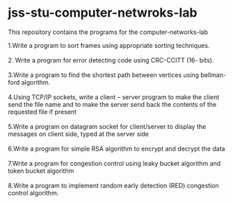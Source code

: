 # jss-stu-computer-netwroks-lab
This repository contains the programs for the computer-networks-lab


1.Write a program to sort frames using appropriate sorting techniques.<br><br>
2. Write a program for error detecting code using CRC-CCITT (16- bits).<br><br>
3.Write a program to find the shortest path between vertices using 
bellman-ford algorithm.<br><br>
4.Using TCP/IP sockets, write a client – server program to make the 
client send the file name and to make the server send back the contents 
of the requested file if present<br><br>
5.Write a program on datagram socket for client/server to display the 
messages on client side, typed at the server side<br><br>
6.Write a program for simple RSA algorithm to encrypt and decrypt the 
data<br><br>
7.Write a program for congestion control using leaky bucket algorithm 
and token bucket algorithm<br><br>
8.Write a program to implement random early detection (RED) 
congestion control algorithm.<br><br>
